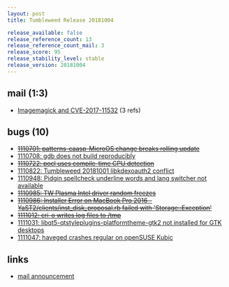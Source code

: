 ```yaml
---
layout: post
title: Tumbleweed Release 20181004

release_available: false
release_reference_count: 13
release_reference_count_mail: 3
release_score: 95
release_stability_level: stable
release_version: 20181004
---
```


## mail (1:3)

- [Imagemagick and CVE-2017-11532](https://lists.opensuse.org/opensuse-factory/2018-11/msg00260.html) (3 refs)

## bugs (10)

<!--more-->

- ~~[1110701: patterns-caasp-MicroOS change breaks rolling update](https://bugzilla.opensuse.org/show_bug.cgi?id=1110701)~~
- [1110708: gdb does not build reproducibly](https://bugzilla.opensuse.org/show_bug.cgi?id=1110708)
- ~~[1110722: pocl uses compile-time CPU detection](https://bugzilla.opensuse.org/show_bug.cgi?id=1110722)~~
- [1110822: Tumbleweed 20181001 libkdexoauth2 conflict](https://bugzilla.opensuse.org/show_bug.cgi?id=1110822)
- [1110948: Pidgin spellcheck underline words and lang switcher not available](https://bugzilla.opensuse.org/show_bug.cgi?id=1110948)
- ~~[1110985: TW Plasma Intel driver random freezes](https://bugzilla.opensuse.org/show_bug.cgi?id=1110985)~~
- ~~[1110986: Installer Error on MacBook Pro 2016 - YaST2/clients/inst_disk_proposal.rb failed with 'Storage::Exception'](https://bugzilla.opensuse.org/show_bug.cgi?id=1110986)~~
- ~~[1111012: cri-o writes log files to /tmp](https://bugzilla.opensuse.org/show_bug.cgi?id=1111012)~~
- [1111031: libqt5-qtstyleplugins-platformtheme-gtk2 not installed for GTK desktops](https://bugzilla.opensuse.org/show_bug.cgi?id=1111031)
- [1111047: haveged crashes regular on openSUSE Kubic](https://bugzilla.opensuse.org/show_bug.cgi?id=1111047)



## links

- [mail announcement](https://lists.opensuse.org/opensuse-factory/2018-10/msg00118.html)
